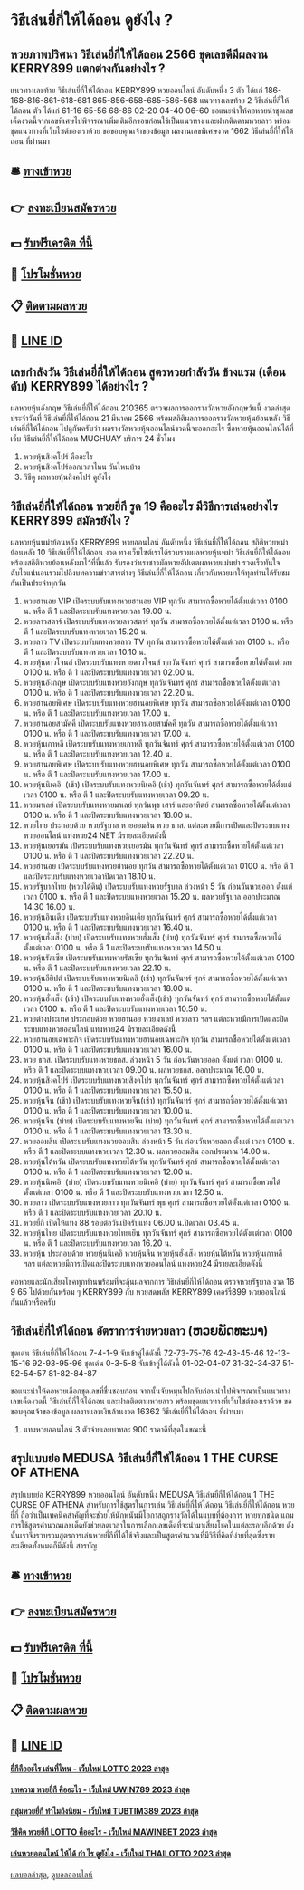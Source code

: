 # วิธีเล่นยี่กี่ให้ได้ถอน ดูยังไง ?
## หวยภาพปริศนา วิธีเล่นยี่กี่ให้ได้ถอน 2566 ชุดเลขดีมีผลงาน KERRY899 แตกต่างกันอย่างไร ?
แนวทางเลขท้าย วิธีเล่นยี่กี่ให้ได้ถอน KERRY899 หวยออนไลน์ อันดับหนึ่ง 3 ตัว ได้แก่
186-168-816-861-618-681
865-856-658-685-586-568
แนวทางเลขท้าย 2 วิธีเล่นยี่กี่ให้ได้ถอน ตัว ได้แก่
61-16
65-56
68-86
02-20
04-40
06-60
ขอแนะนำให้คอหวยนำชุดเลขเด็ดงวดนี้จากเลขพิเศษไปพิจารณาเพิ่มเติมอีกรอบก่อนใช้เป็นแนวทาง และฝากติดตามหวยลาว พร้อมชุดแนวทางที่เว็บไซต์ของเราด้วย
ขอขอบคุณเจ้าของข้อมูล
ผลงานเลขพิเศษงวด 1662 วิธีเล่นยี่กี่ให้ได้ถอน ที่ผ่านมา


## 🛎 [ทางเข้าหวย](https://bit.ly/3BG5bNw)
## 👉 [ลงทะเบียนสมัครหวย](https://bit.ly/3BG5bNw)
## 💵 [รับฟรีเครดิต ที่นี้](https://bit.ly/3C3mvgS)
## 👑 [โปรโมชั่นหวย](https://bit.ly/3C3mvgS)
## 📋 [ติดตามผลหวย](https://bit.ly/3C3mvgS)
## 📱 [LINE ID](https://bit.ly/3C3mvgS)

## เลขกำลังวัน วิธีเล่นยี่กี่ให้ได้ถอน สูตรหวยกำลังวัน ข้างแรม (เดือนดับ) KERRY899 ได้อย่างไร ?
ผลหวยหุ้นอังกฤษ วิธีเล่นยี่กี่ให้ได้ถอน 210365 ตรวจผลการออกรางวัลหวยอังกฤษวันนี้ งวดล่าสุดประจำวันที่ วิธีเล่นยี่กี่ให้ได้ถอน 21 มีนาคม 2566 พร้อมสถิติผลการออกรางวัลหวยหุ้นย้อนหลัง วิธีเล่นยี่กี่ให้ได้ถอน ไปดูกันครับว่า ผลรางวัลหวยหุ้นออนไลน์งวดนี้จะออกอะไร ซื้อหวยหุ้นออนไลน์ได้ที่เว็บ วิธีเล่นยี่กี่ให้ได้ถอน MUGHUAY บริการ 24 ชั่วโมง
1. หวยหุ้นสิงคโปร์ คืออะไร
2. หวยหุ้นสิงคโปร์ออกเวลาไหน วันไหนบ้าง
3. วิธีดู ผลหวยหุ้นสิงคโปร์ ดูยังไง

## วิธีเล่นยี่กี่ให้ได้ถอน หวยยี่กี รูด 19 คืออะไร มีวิธีการเล่นอย่างไร KERRY899 สมัครยังไง ?
ผลหวยหุ้นพม่าย้อนหลัง KERRY899 หวยออนไลน์ อันดับหนึ่ง วิธีเล่นยี่กี่ให้ได้ถอน สถิติหวยพม่าย้อนหลัง 10 วิธีเล่นยี่กี่ให้ได้ถอน งวด ทางเว็บไซต์เราได้รวบรวมผลหวยหุ้นพม่า วิธีเล่นยี่กี่ให้ได้ถอน พร้อมสถิติหวยย้อนหลังมาไว้ที่นี่แล้ว รับรองว่าเราชาวมักหวยอัปเดตผลหวยแม่นยำ รวดเร็วทันใจฉับไวแน่นอนรวมไปถึงบทความข่าวสารต่างๆ วิธีเล่นยี่กี่ให้ได้ถอน เกี่ยวกับหวยมาให้ทุกท่านได้รับชมกันเป็นประจำทุกวัน
1. หวยฮานอย VIP เปิดระบบรับแทงหวยฮานอย VIP ทุกวัน สามารถซื้อหวยได้ตั้งแต่เวลา 0100 น. หรือ ตี 1 และปิดระบบรับแทงหวยเวลา 19.00 น.
2. หวยลาวสตาร์ เปิดระบบรับแทงหวยลาวสตาร์ ทุกวัน สามารถซื้อหวยได้ตั้งแต่เวลา 0100 น. หรือ ตี 1 และปิดระบบรับแทงหวยเวลา 15.20 น.
3. หวยลาว TV เปิดระบบรับแทงหวยลาว TV ทุกวัน สามารถซื้อหวยได้ตั้งแต่เวลา 0100 น. หรือ ตี 1 และปิดระบบรับแทงหวยเวลา 10.10 น.
4. หวยหุ้นดาวโจนส์ เปิดระบบรับแทงหวยดาวโจนส์ ทุกวันจันทร์ ศุกร์ สามารถซื้อหวยได้ตั้งแต่เวลา 0100 น. หรือ ตี 1 และปิดระบบรับแทงหวยเวลา 02.00 น.
5. หวยหุ้นอังกฤษ เปิดระบบรับแทงหวยอังกฤษ ทุกวันจันทร์ ศุกร์ สามารถซื้อหวยได้ตั้งแต่เวลา 0100 น. หรือ ตี 1 และปิดระบบรับแทงหวยเวลา 22.20 น.
6. หวยฮานอยพิเศษ เปิดระบบรับแทงหวยฮานอยพิเศษ ทุกวัน สามารถซื้อหวยได้ตั้งแต่เวลา 0100 น. หรือ ตี 1 และปิดระบบรับแทงหวยเวลา 17.00 น.
7. หวยฮานอยสามัคคี เปิดระบบรับแทงหวยฮานอยสามัคคี ทุกวัน สามารถซื้อหวยได้ตั้งแต่เวลา 0100 น. หรือ ตี 1 และปิดระบบรับแทงหวยเวลา 17.00 น.
8. หวยหุ้นเกาหลี เปิดระบบรับแทงหวยเกาหลี ทุกวันจันทร์ ศุกร์ สามารถซื้อหวยได้ตั้งแต่เวลา 0100 น. หรือ ตี 1 และปิดระบบรับแทงหวยเวลา 12.40 น.
9. หวยฮานอยพิเศษ เปิดระบบรับแทงหวยฮานอยพิเศษ ทุกวัน สามารถซื้อหวยได้ตั้งแต่เวลา 0100 น. หรือ ตี 1 และปิดระบบรับแทงหวยเวลา 17.00 น.
10. หวยหุ้นนิเคอิ  (เช้า) เปิดระบบรับแทงหวยนิเคอิ (เช้า) ทุกวันจันทร์ ศุกร์ สามารถซื้อหวยได้ตั้งแต่เวลา 0100 น. หรือ ตี 1 และปิดระบบรับแทงหวยเวลา 09.20 น.
11. หวยมาเลย์ เปิดระบบรับแทงหวยมาเลย์ ทุกวันพุธ เสาร์ และอาทิตย์ สามารถซื้อหวยได้ตั้งแต่เวลา 0100 น. หรือ ตี 1 และปิดระบบรับแทงหวยเวลา 18.00 น.
12. หวยไทย ประกอบด้วย หวยรัฐบาล หวยออมสิน หวย ธกส. แต่ละหวยมีการเปิดและปิดระบบแทงหวยออนไลน์ แท่งหวย24 NET มีรายละเอียดดังนี้
13. หวยหุ้นเยอรมัน เปิดระบบรับแทงหวยเยอรมัน ทุกวันจันทร์ ศุกร์ สามารถซื้อหวยได้ตั้งแต่เวลา 0100 น. หรือ ตี 1 และปิดระบบรับแทงหวยเวลา 22.20 น.
14. หวยฮานอย เปิดระบบรับแทงหวยฮานอย ทุกวัน สามารถซื้อหวยได้ตั้งแต่เวลา 0100 น. หรือ ตี 1 และปิดระบบรับแทงหวยเวลาปิดเวลา 18.10 น.
15. หวยรัฐบาลไทย (หวยใต้ดิน) เปิดระบบรับแทงหวยรัฐบาล ล่วงหน้า 5 วัน ก่อนวันหวยออก ตั้งแต่ เวลา 0100 น. หรือ ตี 1 และปิดระบบแทงหวยเวลา 15.20 น. ผลหวยรัฐบาล ออกประมาณ 14.30 16.00 น.
16. หวยหุ้นอินเดีย เปิดระบบรับแทงหวยอินเดีย ทุกวันจันทร์ ศุกร์ สามารถซื้อหวยได้ตั้งแต่เวลา 0100 น. หรือ ตี 1 และปิดระบบรับแทงหวยเวลา 16.40 น.
17. หวยหุ้นฮั่งเส็ง (บ่าย) เปิดระบบรับแทงหวยฮั่งเส็ง (บ่าย) ทุกวันจันทร์ ศุกร์ สามารถซื้อหวยได้ตั้งแต่เวลา 0100 น. หรือ ตี 1 และปิดระบบรับแทงหวยเวลา 14.50 น.
18. หวยหุ้นรัสเซีย เปิดระบบรับแทงหวยรัสเซีย ทุกวันจันทร์ ศุกร์ สามารถซื้อหวยได้ตั้งแต่เวลา 0100 น. หรือ ตี 1 และปิดระบบรับแทงหวยเวลา 22.10 น.
19. หวยหุ้นอียิปต์ เปิดระบบรับแทงหวยนิเคอิ (เช้า) ทุกวันจันทร์ ศุกร์ สามารถซื้อหวยได้ตั้งแต่เวลา 0100 น. หรือ ตี 1 และปิดระบบรับแทงหวยเวลา 18.00 น.
20. หวยหุ้นฮั่งเส็ง (เช้า) เปิดระบบรับแทงหวยฮั่งเส็ง(เช้า) ทุกวันจันทร์ ศุกร์ สามารถซื้อหวยได้ตั้งแต่เวลา 0100 น. หรือ ตี 1 และปิดระบบรับแทงหวยเวลา 10.50 น.
21. หวยต่างประเทศ ประกอบด้วย หวยฮานอย หวยมาเลย์ หวยลาว ฯลฯ แต่ละหวยมีการเปิดและปิดระบบแทงหวยออนไลน์ แทงหวย24 มีรายละเอียดดังนี้
22. หวยฮานอยเฉพาะกิจ เปิดระบบรับแทงหวยฮานอยเฉพาะกิจ ทุกวัน สามารถซื้อหวยได้ตั้งแต่เวลา 0100 น. หรือ ตี 1 และปิดระบบรับแทงหวยเวลา 16.00 น.
23. หวย ธกส. เปิดระบบรับแทงหวยธกส. ล่วงหน้า 5 วัน ก่อนวันหวยออก ตั้งแต่ เวลา 0100 น. หรือ ตี 1 และปิดระบบแทงหวยเวลา 09.00 น. ผลหวยธกส. ออกประมาณ 16.00 น.
24. หวยหุ้นสิงคโปร์ เปิดระบบรับแทงหวยสิงคโปร ทุกวันจันทร์ ศุกร์ สามารถซื้อหวยได้ตั้งแต่เวลา 0100 น. หรือ ตี 1 และปิดระบบรับแทงหวยเวลา 15.50 น.
25. หวยหุ้นจีน (เช้า) เปิดระบบรับแทงหวยจีน(เช้า) ทุกวันจันทร์ ศุกร์ สามารถซื้อหวยได้ตั้งแต่เวลา 0100 น. หรือ ตี 1 และปิดระบบรับแทงหวยเวลา 10.00 น.
26. หวยหุ้นจีน (บ่าย) เปิดระบบรับแทงหวยจีน (บ่าย) ทุกวันจันทร์ ศุกร์ สามารถซื้อหวยได้ตั้งแต่เวลา 0100 น. หรือ ตี 1 และปิดระบบรับแทงหวยเวลา 13.30 น.
27. หวยออมสิน เปิดระบบรับแทงหวยออมสิน ล่วงหน้า 5 วัน ก่อนวันหวยออก ตั้งแต่ เวลา 0100 น. หรือ ตี 1 และปิดระบบแทงหวยเวลา 12.30 น. ผลหวยออมสิน ออกประมาณ 14.00 น.
28. หวยหุ้นไต้หวัน เปิดระบบรับแทงหวยไต้หวัน ทุกวันจันทร์ ศุกร์ สามารถซื้อหวยได้ตั้งแต่เวลา 0100 น. หรือ ตี 1 และปิดระบบรับแทงหวยเวลา 12.00 น.
29. หวยหุ้นนิเคอิ  (บ่าย) เปิดระบบรับแทงหวยนิเคอิ (บ่าย) ทุกวันจันทร์ ศุกร์ สามารถซื้อหวยได้ตั้งแต่เวลา 0100 น. หรือ ตี 1 และปิดระบบรับแทงหวยเวลา 12.50 น.
30. หวยลาว เปิดระบบรับแทงหวยลาว ทุกวันจันทร์ พุธ ศุกร์ สามารถซื้อหวยได้ตั้งแต่เวลา 0100 น. หรือ ตี 1 และปิดระบบรับแทงหวยเวลา 20.10 น.
31. หวยยี่กี่ เปิดให้แทง 88 รอบต่อวันเปิดรับแทง 06.00 น.ปิดเวลา 03.45 น.
32. หวยหุ้นไทย เปิดระบบรับแทงหวยไทยเย็น ทุกวันจันทร์ ศุกร์ สามารถซื้อหวยได้ตั้งแต่เวลา 0100 น. หรือ ตี 1 และปิดระบบรับแทงหวยเวลา 16.20 น.
33. หวยหุ้น ประกอบด้วย หวยหุ้นนิเคอิ หวยหุ้นจีน หวยหุ้นฮั่งเส็ง หวยหุ้นไต้หวัน หวยหุ้นเกาหลี ฯลฯ แต่ละหวยมีการเปิดและปิดระบบแทงหวยออนไลน์ แทงหวย24 มีรายละเอียดดังนี้

คอหวยและนักเสี่ยงโชคทุกท่านพร้อมที่จะลุ้นผลจากการ วิธีเล่นยี่กี่ให้ได้ถอน ตรวจหวยรัฐบาล งวด 16 9 65 ไปด้วยกันพร้อม ๆ KERRY899 กับ หวยสดพลัส KERRY899 เคอร์รี่899 หวยออนไลน์ กันแล้วหรือครับ

## วิธีเล่นยี่กี่ให้ได้ถอน อัตราการจ่ายหวยลาว (ຫວຍພັດທະນາ​)
ชุดเด่น วิธีเล่นยี่กี่ให้ได้ถอน 7-4-1-9 จับเข้าคู่ได้ดังนี้
72-73-75-76
42-43-45-46
12-13-15-16
92-93-95-96
ชุดเด่น 0-3-5-8 จับเข้าคู่ได้ดังนี้
01-02-04-07
31-32-34-37
51-52-54-57
81-82-84-87

ขอแนะนำให้คอหวยเลือกชุดเลขที่ชื่นชอบก่อน จากนั้นจับหมุนไปกลับก่อนนำไปพิจารณาเป็นแนวทางเลขเด็ดงวดนี้ วิธีเล่นยี่กี่ให้ได้ถอน และฝากติดตามหวยลาว พร้อมชุดแนวทางที่เว็บไซต์ของเราด้วย
ขอขอบคุณเจ้าของข้อมูล
ผลงานเลขเงินล้านงวด 16362 วิธีเล่นยี่กี่ให้ได้ถอน ที่ผ่านมา
1. แทงหวยออนไลน์ 3 ตัวจ่ายเลยบาทละ 900 ราคาดีที่สุดในขณะนี้

## สรุปแบบย่อ MEDUSA วิธีเล่นยี่กี่ให้ได้ถอน 1 THE CURSE OF ATHENA
สรุปแบบย่อ KERRY899 หวยออนไลน์ อันดับหนึ่ง MEDUSA วิธีเล่นยี่กี่ให้ได้ถอน 1 THE CURSE OF ATHENA สำหรับการใช้สูตรในการเล่น วิธีเล่นยี่กี่ให้ได้ถอน วิธีเล่นยี่กี่ให้ได้ถอน หวยยี่กี่ ถือว่าเป็นเทคนิคสำคัญที่จะช่วยให้นักพนันมีโอกาสถูกรางวัลได้ในแบบที่ต้องการ หวยทุกชนิด แถมการใช้สูตรคำนวณเลขเด็ดยังช่วยลดเวลาในการเลือกเลขเด็ดที่จะนำมาเสี่ยงโชคในแต่ละรอบอีกด้วย ดังนั้นเราจึงรวบรวมสูตรการเล่นหวยยี่กีที่ได้ใช้จริงและเป็นสูตรคำนวณที่มีวิธีที่คิดที่ง่ายที่สุดซึ่งรายละเอียดทั้งหมดก็มีดังนี้
สารบัญ

## 🛎 [ทางเข้าหวย](https://bit.ly/3BG5bNw)
## 👉 [ลงทะเบียนสมัครหวย](https://bit.ly/3BG5bNw)
## 💵 [รับฟรีเครดิต ที่นี้](https://bit.ly/3C3mvgS)
## 👑 [โปรโมชั่นหวย](https://bit.ly/3C3mvgS)
## 📋 [ติดตามผลหวย](https://bit.ly/3C3mvgS)
## 📱 [LINE ID](https://bit.ly/3C3mvgS)

#### [ยี่กีคืออะไร เล่นที่ไหน - เว็บใหม่ LOTTO 2023 ล่าสุด](https://atom.io/themes/ยี่กีคืออะไร%20เล่นที่ไหน%20-%20เว็บใหม่%20lotto%202023%20ล่าสุด)
#### [บทความ หวยยี่กี คืออะไร - เว็บใหม่ UWIN789 2023 ล่าสุด](https://atom.io/themes/บทความ%20หวยยี่กี%20คืออะไร%20-%20เว็บใหม่%20uwin789%202023%20ล่าสุด)
#### [กลุ่มหวยยี่กี ทำไมถึงนิยม - เว็บใหม่ TUBTIM389 2023 ล่าสุด](https://atom.io/themes/กลุ่มหวยยี่กี%20ทำไมถึงนิยม%20-%20เว็บใหม่%20tubtim389%202023%20ล่าสุด)
#### [วิธีคิด หวยยี่กี LOTTO คืออะไร - เว็บใหม่ MAWINBET 2023 ล่าสุด](https://atom.io/themes/วิธีคิด%20หวยยี่กี%20lotto%20คืออะไร%20-%20เว็บใหม่%20mawinbet%202023%20ล่าสุด)
#### [เล่นหวยออนไลน์ ให้ได้ กํา ไร ดูยังไง - เว็บใหม่ THAILOTTO 2023 ล่าสุด](https://atom.io/themes/เล่นหวยออนไลน์%20ให้ได้%20กํา%20ไร%20ดูยังไง%20-%20เว็บใหม่%20thailotto%202023%20ล่าสุด)

[ผลบอลล่าสุด](https://siamsport.tv "ผลบอลล่าสุด"), [ดูบอลออนไลน์](https://siamsport.tv/ดูบอลสด "ดูบอลออนไลน์")